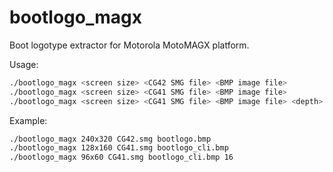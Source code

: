 bootlogo_magx
=============

Boot logotype extractor for Motorola MotoMAGX platform.

Usage:

```bash
./bootlogo_magx <screen size> <CG42 SMG file> <BMP image file>
./bootlogo_magx <screen size> <CG41 SMG file> <BMP image file>
./bootlogo_magx <screen size> <CG41 SMG file> <BMP image file> <depth>
```

Example:

```bash
./bootlogo_magx 240x320 CG42.smg bootlogo.bmp
./bootlogo_magx 128x160 CG41.smg bootlogo_cli.bmp
./bootlogo_magx 96x60 CG41.smg bootlogo_cli.bmp 16
```
